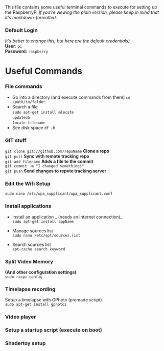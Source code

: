 This file contains some useful terminal commands to execute for setting up the RaspberryPi
_If you're viewing the plain version, please keep in mind that it's markdown-formatted._  

### Default Login
_It's better to change this, but here are the default credentials)_  
__User:__ `pi`  
__Password:__ `raspberry`

# Useful Commands

### File commands
- Go into a directory (and execute commands from there)
`cd /path/to/folder`
- Search a file  
`sudo apt-get install mlocate`  
`updatedb`  
`locate filename`  
- See disk space
`df -h`  

### GIT stuff
`git clone git://github.com/repoName` __Clone a repo__  
`git pull`  __Sync with remote tracking repo__  
`git add filename` __Adds a file to the commit__  
`git commit -m "I changed something!"`  
`git push` __Send changes to repote tracking server__  

### Edit the Wifi Setup
`sudo nano /etc/wpa_supplicant/wpa_supplicant.conf`

### Install applications

- Install an application _ (needs an internet connection)_  
`sudo apt-get install appName`  

- Manage sources list  
`sudo nano /etc/apt/sources.list`  

- Search sources list  
`apt-cache search keyword`  

### Split Video Memory
__(And other configuration settings)__  
`sudo raspi-config`

### Timelapse recording
Setup a timelapse with GPhoto (premade script)  
`sudo apt-get install gphoto2`    

### Video player



### Setup a startup script (execute on boot)



### Shadertoy setup
